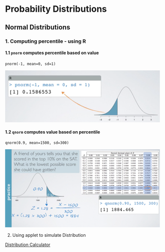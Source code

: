 # Probability Distributions


## Normal Distributions

### 1. Computing percentile - using R  

#### 1.1 `pnorm` computes percentile based on value

```
pnorm(-1, mean=0, sd=1)
```

![computing percentile](pnorm.png "Computing Percentile")

#### 1.2 `qnorm` computes value based on percentile

```
qnorm(0.9, mean=1500, sd=300)
```

![computing value](qnorm.png "Computing Value")

2. Using applet to simulate Distribution

[Distribution Calculator](https://gallery.shinyapps.io/dist_calc/ "Distribution Calculator")

